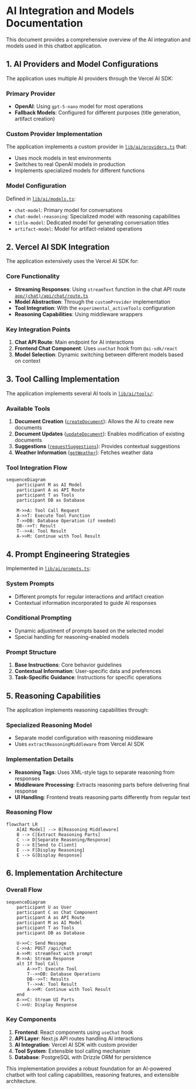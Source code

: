 # AI Integration and Models Documentation

This document provides a comprehensive overview of the AI integration and models used in this chatbot application.

## 1. AI Providers and Model Configurations

The application uses multiple AI providers through the Vercel AI SDK:

### Primary Provider
- **OpenAI**: Using `gpt-5-nano` model for most operations
- **Fallback Models**: Configured for different purposes (title generation, artifact creation)

### Custom Provider Implementation
The application implements a custom provider in [`lib/ai/providers.ts`](file:///Users/mac/Repos/dev/ai-chatbot/lib/ai/providers.ts#L1-L46) that:
- Uses mock models in test environments
- Switches to real OpenAI models in production
- Implements specialized models for different functions

### Model Configuration
Defined in [`lib/ai/models.ts`](file:///Users/mac/Repos/dev/ai-chatbot/lib/ai/models.ts#L1-L5):
- `chat-model`: Primary model for conversations
- `chat-model-reasoning`: Specialized model with reasoning capabilities
- `title-model`: Dedicated model for generating conversation titles
- `artifact-model`: Model for artifact-related operations

## 2. Vercel AI SDK Integration

The application extensively uses the Vercel AI SDK for:

### Core Functionality
- **Streaming Responses**: Using `streamText` function in the chat API route [`app/(chat)/api/chat/route.ts`](file:///Users/mac/Repos/dev/ai-chatbot/app/(chat)/api/chat/route.ts#L1-L220)
- **Model Abstraction**: Through the `customProvider` implementation
- **Tool Integration**: With the `experimental_activeTools` configuration
- **Reasoning Capabilities**: Using middleware wrappers

### Key Integration Points
1. **Chat API Route**: Main endpoint for AI interactions
2. **Frontend Chat Component**: Uses `useChat` hook from `@ai-sdk/react`
3. **Model Selection**: Dynamic switching between different models based on context

## 3. Tool Calling Implementation

The application implements several AI tools in [`lib/ai/tools/`](file:///Users/mac/Repos/dev/ai-chatbot/lib/ai/tools/):

### Available Tools
1. **Document Creation** ([`createDocument`](file:///Users/mac/Repos/dev/ai-chatbot/lib/ai/tools/create-document.ts#L13-L42)): Allows the AI to create new documents
2. **Document Updates** ([`updateDocument`](file:///Users/mac/Repos/dev/ai-chatbot/lib/ai/tools/update-document.ts#L13-L44)): Enables modification of existing documents
3. **Suggestions** ([`requestSuggestions`](file:///Users/mac/Repos/dev/ai-chatbot/lib/ai/tools/request-suggestions.ts#L11-L35)): Provides contextual suggestions
4. **Weather Information** ([`getWeather`](file:///Users/mac/Repos/dev/ai-chatbot/lib/ai/tools/get-weather.ts#L7-L24)): Fetches weather data

### Tool Integration Flow
```mermaid
sequenceDiagram
    participant M as AI Model
    participant A as API Route
    participant T as Tools
    participant DB as Database

    M->>A: Tool Call Request
    A->>T: Execute Tool Function
    T->>DB: Database Operation (if needed)
    DB-->>T: Result
    T-->>A: Tool Result
    A->>M: Continue with Tool Result
```

## 4. Prompt Engineering Strategies

Implemented in [`lib/ai/prompts.ts`](file:///Users/mac/Repos/dev/ai-chatbot/lib/ai/prompts.ts#L1-L43):

### System Prompts
- Different prompts for regular interactions and artifact creation
- Contextual information incorporated to guide AI responses

### Conditional Prompting
- Dynamic adjustment of prompts based on the selected model
- Special handling for reasoning-enabled models

### Prompt Structure
1. **Base Instructions**: Core behavior guidelines
2. **Contextual Information**: User-specific data and preferences
3. **Task-Specific Guidance**: Instructions for specific operations

## 5. Reasoning Capabilities

The application implements reasoning capabilities through:

### Specialized Reasoning Model
- Separate model configuration with reasoning middleware
- Uses `extractReasoningMiddleware` from Vercel AI SDK

### Implementation Details
- **Reasoning Tags**: Uses XML-style tags to separate reasoning from responses
- **Middleware Processing**: Extracts reasoning parts before delivering final response
- **UI Handling**: Frontend treats reasoning parts differently from regular text

### Reasoning Flow
```mermaid
flowchart LR
    A[AI Model] --> B[Reasoning Middleware]
    B --> C[Extract Reasoning Parts]
    C --> D[Separate Reasoning/Response]
    D --> E[Send to Client]
    E --> F[Display Reasoning]
    E --> G[Display Response]
```

## 6. Implementation Architecture

### Overall Flow
```mermaid
sequenceDiagram
    participant U as User
    participant C as Chat Component
    participant A as API Route
    participant M as AI Model
    participant T as Tools
    participant DB as Database

    U->>C: Send Message
    C->>A: POST /api/chat
    A->>M: streamText with prompt
    M->>A: Stream Response
    alt If Tool Call
        A->>T: Execute Tool
        T-->>DB: Database Operations
        DB-->>T: Results
        T-->>A: Tool Result
        A->>M: Continue with Tool Result
    end
    A->>C: Stream UI Parts
    C->>U: Display Response
```

### Key Components
1. **Frontend**: React components using `useChat` hook
2. **API Layer**: Next.js API routes handling AI interactions
3. **AI Integration**: Vercel AI SDK with custom provider
4. **Tool System**: Extensible tool calling mechanism
5. **Database**: PostgreSQL with Drizzle ORM for persistence

This implementation provides a robust foundation for an AI-powered chatbot with tool calling capabilities, reasoning features, and extensible architecture.